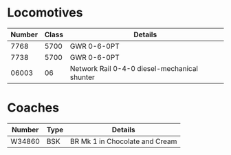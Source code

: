 # Locomotives

Number | Class | Details
-------|-------|--------
7768   | 5700  | GWR 0-6-0PT
7738   | 5700  | GWR 0-6-0PT
06003  | 06    | Network Rail 0-4-0 diesel-mechanical shunter

# Coaches

Number | Type | Details
-------|------|--------
W34860 | BSK  | BR Mk 1 in Chocolate and Cream
